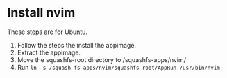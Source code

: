 # Install nvim

These steps are for Ubuntu.

1. Follow the steps the install the appimage.
2. Extract the appimage.
3. Move the squashfs-root directory to /squashfs-apps/nvim/
4. Run `ln -s /squash-fs-apps/nvim/squashfs-root/AppRun /usr/bin/nvim`
